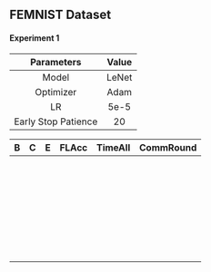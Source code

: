 ## FEMNIST Dataset

#### Experiment 1

|     Parameters      | Value |
| :-----------------: | :---: |
|        Model        | LeNet |
|      Optimizer      | Adam  |
|         LR          | 5e-5  |
| Early Stop Patience |  20   |

|  B   |  C   |  E   | FLAcc | TimeAll | CommRound |
| :--: | :--: | :--: | :---: | :-----: | :-------: |
|      |      |      |       |         |           |
|      |      |      |       |         |           |
|      |      |      |       |         |           |
|      |      |      |       |         |           |
|      |      |      |       |         |           |
|      |      |      |       |         |           |
|      |      |      |       |         |           |
|      |      |      |       |         |           |
|      |      |      |       |         |           |
|      |      |      |       |         |           |
|      |      |      |       |         |           |
|      |      |      |       |         |           |
|      |      |      |       |         |           |
|      |      |      |       |         |           |
|      |      |      |       |         |           |
|      |      |      |       |         |           |
|      |      |      |       |         |           |
|      |      |      |       |         |           |
|      |      |      |       |         |           |
|      |      |      |       |         |           |
|      |      |      |       |         |           |
|      |      |      |       |         |           |
|      |      |      |       |         |           |
|      |      |      |       |         |           |
|      |      |      |       |         |           |
|      |      |      |       |         |           |
|      |      |      |       |         |           |
|      |      |      |       |         |           |
|      |      |      |       |         |           |
|      |      |      |       |         |           |
|      |      |      |       |         |           |

